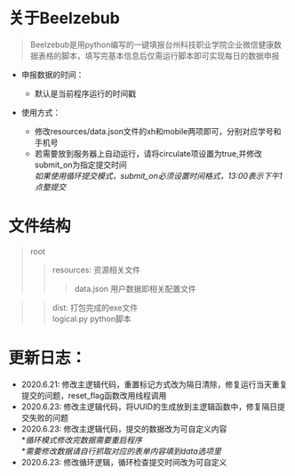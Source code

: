 # 关于Beelzebub
> Beelzebub是用python编写的一键填报台州科技职业学院企业微信健康数据表格的脚本，填写完基本信息后仅需运行脚本即可实现每日的数据申报

* 申报数据的时间：
  * 默认是当前程序运行的时间戳

* 使用方式：
  * 修改resources/data.json文件的xh和mobile两项即可，分别对应学号和手机号
  * 若需要放到服务器上自动运行，请将circulate项设置为true,并修改submit_on为指定提交时间  
  *如果使用循环提交模式，submit_on必须设置时间格式，13:00表示下午1点整提交*

# 文件结构
> root  
>> resources: 资源相关文件  
>>> data.json 用户数据即相关配置文件  

>> dist: 打包完成的exe文件  
>> logical.py python脚本  


# 更新日志：
* 2020.6.21: 修改主逻辑代码，重置标记方式改为隔日清除，修复运行当天重复提交的问题，reset_flag函数改用线程调用
* 2020.6.23: 修改主逻辑代码，将UUID的生成放到主逻辑函数中，修复隔日提交失败的问题  
* 2020.6.23: 修改主逻辑代码，提交的数据改为可自定义内容  
    **循环模式修改完数据需要重启程序*  
    **需要修改数据请自行抓取对应的表单内容填到data选项里*
* 2020.6.23: 修改循环逻辑，循环检查提交时间改为可自定义